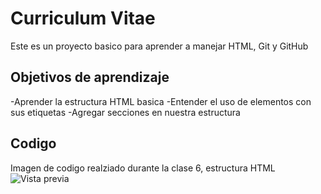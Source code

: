# Curriculum Vitae
Este es un proyecto basico para aprender a manejar HTML, Git y GitHub
## Objetivos de aprendizaje
-Aprender la estructura HTML basica
-Entender el uso de elementos con sus etiquetas
-Agregar secciones en nuestra estructura
## Codigo
Imagen de codigo realziado durante la clase 6, estructura HTML
![Vista previa](https://i.postimg.cc/x141hZZD/Captura-de-pantalla-22.png)
